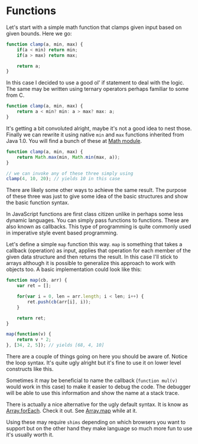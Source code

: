 # Functions

Let's start with a simple math function that clamps given input based on given bounds. Here we go:

```js
function clamp(a, min, max) {
    if(a < min) return min;
    if(a > max) return max;

    return a;
}
```

In this case I decided to use a good ol' if statement to deal with the logic. The same may be written using ternary operators perhaps familiar to some from C.

```js
function clamp(a, min, max) {
    return a < min? min: a > max? max: a;
}
```

It's getting a bit convoluted alright, maybe it's not a good idea to nest those. Finally we can rewrite it using native `min` and `max` functions inherited from Java 1.0. You will find a bunch of these at [Math module](https://developer.mozilla.org/en-US/docs/JavaScript/Reference/Global_Objects/Math).

```js
function clamp(a, min, max) {
    return Math.max(min, Math.min(max, a));
}

// we can invoke any of these three simply using
clamp(4, 10, 20); // yields 10 in this case
```

There are likely some other ways to achieve the same result. The purpose of these three was just to give some idea of the basic structures and show the basic function syntax.

In JavaScript functions are first class citizen unlike in perhaps some less dynamic languages. You can simply pass functions to functions. These are also known as callbacks. This type of programming is quite commonly used in imperative style event based programming.

Let's define a simple `map` function this way. `map` is something that takes a callback (operation) as input, applies that operation for each member of the given data structure and then returns the result. In this case I'll stick to arrays although it is possible to generalize this approach to work with objects too. A basic implementation could look like this:

```js
function map(cb, arr) {
    var ret = [];

    for(var i = 0, len = arr.length; i < len; i++) {
        ret.push(cb(arr[i], i));
    }

    return ret;
}

map(function(v) {
    return v * 2;
}, [34, 2, 5]); // yields [68, 4, 10]
```

There are a couple of things going on here you should be aware of. Notice the loop syntax. It's quite ugly alright but it's fine to use it on lower level constructs like this.

Sometimes it may be beneficial to name the callback (`function mul(v)` would work in this case) to make it easier to debug the code. The debugger will be able to use this information and show the name at a stack trace.

There is actually a nice alternative for the ugly default syntax. It is know as [Array.forEach](https://developer.mozilla.org/en-US/docs/JavaScript/Reference/Global_Objects/Array/forEach). Check it out. See [Array.map](https://developer.mozilla.org/en-US/docs/JavaScript/Reference/Global_Objects/Array/map) while at it.

Using these may require `shims` depending on which browsers you want to support but on the other hand they make language so much more fun to use it's usually worth it.

